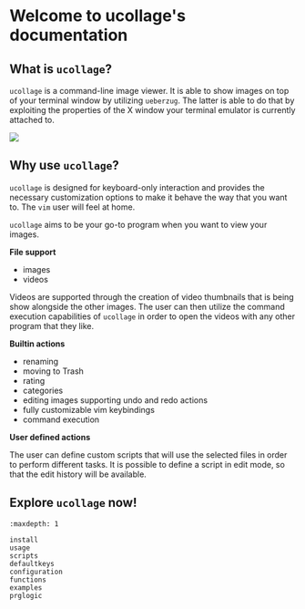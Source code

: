 # Welcome to ucollage's documentation

## What is `ucollage`?

`ucollage` is a command-line image viewer. It is able to show images on top of
your terminal window by utilizing `ueberzug`. The latter is able to do that by
exploiting the properties of the X window your terminal emulator is currently
attached to.

![](https://i.imgur.com/zWyhZXB.png)

## Why use `ucollage`?

`ucollage` is designed for keyboard-only interaction and provides the necessary
customization options to make it behave the way that you want to. The `vim` user
will feel at home.

`ucollage` aims to be your go-to program when you want to view your images.

**File support**
- images
- videos

Videos are supported through the creation of video thumbnails that is being show
alongside the other images. The user can then utilize the command execution
capabilities of `ucollage` in order to open the videos with any other program
that they like.

**Builtin actions**
- renaming
- moving to Trash
- rating
- categories
- editing images supporting undo and redo actions
- fully customizable vim keybindings
- command execution

**User defined actions**

The user can define custom scripts that will use the selected files in order to
perform different tasks. It is possible to define a script in edit mode, so that
the edit history will be available.

## Explore `ucollage` now!

```{toctree}
:maxdepth: 1

install
usage
scripts
defaultkeys
configuration
functions
examples
prglogic
```
